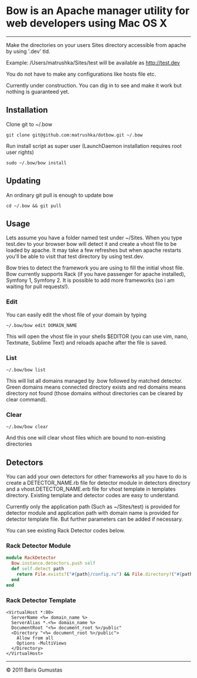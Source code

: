 # Bow is an Apache manager utility for web developers using Mac OS X
-----
Make the directories on your users Sites directory accessible from apache by using '.dev' tld.

Example: /Users/matrushka/Sites/test will be available as http://test.dev

You do not have to make any configurations like hosts file etc.

Currently under construction. You can dig in to see and make it work but nothing is guaranteed yet.

## Installation

Clone git to ~/.bow

```shell
git clone git@github.com:matrushka/dotbow.git ~/.bow
```

Run install script as super user (LaunchDaemon installation requires root user rights)

```shell
sudo ~/.bow/bow install
```

## Updating

An ordinary git pull is enough to update bow

```shell
cd ~/.bow && git pull
```

## Usage

Lets assume you have a folder named test under ~/Sites. When you type test.dev to your browser bow will detect it and create a vhost file to be loaded by apache. It may take a few refreshes but when apache restarts you'll be able to visit that test directory by using test.dev.

Bow tries to detect the framework you are using to fill the initial vhost file. Bow currently supports Rack (if you have passenger for apache installed), Symfony 1, Symfony 2. It is possible to add more frameworks (so i am waiting for pull requests!).

### Edit
You can easily edit the vhost file of your domain by typing

```shell
~/.bow/bow edit DOMAIN_NAME
```

This will open the vhost file in your shells $EDITOR (you can use vim, nano, Textmate, Sublime Text) and reloads apache after the file is saved.

### List
```shell
~/.bow/bow list
```
This will list all domains managed by .bow followed by matched detector. Green domains means connected directory exists and red domains means directory not found (those domains without directories can be cleared by clear command).

### Clear
```shell
~/.bow/bow clear
```
And this one will clear vhost files which are bound to non-existing directories

## Detectors

You can add your own detectors for other frameworks all you have to do is create a DETECTOR_NAME.rb file for detector module in detectors directory and a vhost.DETECTOR_NAME.erb file for vhost template in templates directory. Existing template and detector codes are easy to understand.

Currently only the application path (Such as ~/Sites/test) is provided for detector module and application path with domain name is provided for detector template file. But further parameters can be added if necessary.

You can see existing Rack Detector codes below.

### Rack Detector Module
```ruby
module RackDetector
  Bow.instance.detectors.push self
  def self.detect path
    return File.exists?("#{path}/config.ru") && File.directory?("#{path}/public") && File.directory?("#{path}/tmp")
  end
end
```
### Rack Detector Template
```
<VirtualHost *:80>
  ServerName <%= domain_name %>
  ServerAlias *.<%= domain_name %>
  DocumentRoot "<%= document_root %>/public"
  <Directory "<%= document_root %>/public">
    Allow from all
    Options -MultiViews
  </Directory>
</VirtualHost>
```

-----
&copy; 2011 Baris Gumustas
